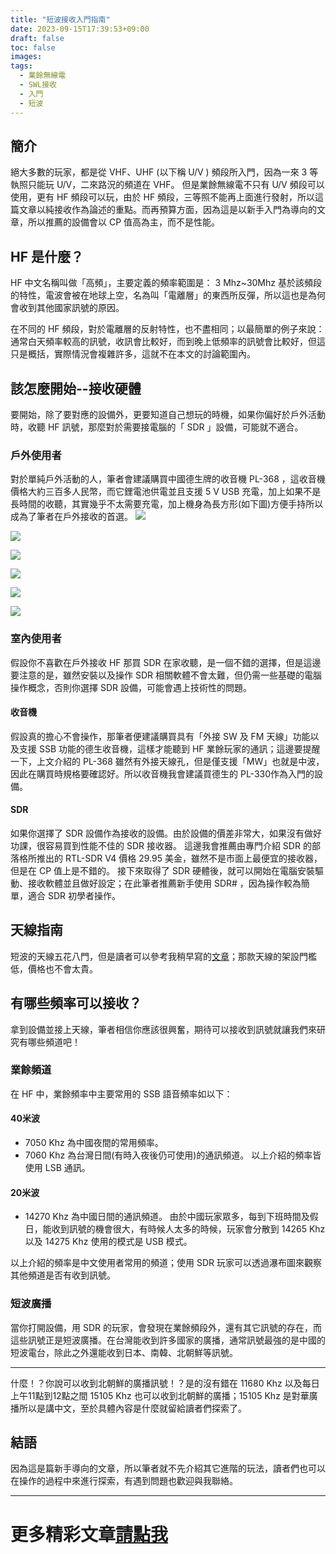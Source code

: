 ```yaml
---
title: "短波接收入門指南"
date: 2023-09-15T17:39:53+09:00
draft: false
toc: false
images:
tags:
  - 業餘無線電
  - SWL接收
  - 入門
  - 短波
---
```

## 簡介
絕大多數的玩家，都是從 VHF、UHF (以下稱 U/V ) 頻段所入門，因為一來 3 等執照只能玩 U/V，二來路況的頻道在 VHF。
但是業餘無線電不只有 U/V 頻段可以使用，更有 HF 頻段可以玩，由於 HF 頻段，三等照不能再上面進行發射，所以這篇文章以純接收作為論述的重點。而再預算方面，因為這是以新手入門為導向的文章，所以推薦的設備會以 CP 值高為主，而不是性能。

## HF 是什麼？
HF 中文名稱叫做「高頻」，主要定義的頻率範圍是： 3 Mhz~30Mhz 基於該頻段的特性，電波會被在地球上空，名為叫「電離層」的東西所反彈，所以這也是為何會收到其他國家訊號的原因。

在不同的 HF 頻段，對於電離層的反射特性，也不盡相同；以最簡單的例子來說：通常白天頻率較高的訊號，收訊會比較好，而到晚上低頻率的訊號會比較好，但這只是概括，實際情況會複雜許多，這就不在本文的討論範圍內。

## 該怎麼開始--接收硬體
要開始，除了要對應的設備外，更要知道自己想玩的時機，如果你偏好於戶外活動時，收聽 HF 訊號，那麼對於需要接電腦的「 SDR 」設備，可能就不適合。

### 戶外使用者
對於單純戶外活動的人，筆者會建議購買中國德生牌的收音機 PL-368 ，這收音機價格大約三百多人民幣，而它鋰電池供電並且支援 5 V USB 充電，加上如果不是長時間的收聽，其實幾乎不太需要充電，加上機身為長方形(如下圖)方便手持所以成為了筆者在戶外接收的首選。
![](https://hackmd.io/_uploads/B1cjw9WJ6.jpg)

![](https://hackmd.io/_uploads/r1ciwq-1T.jpg)

![](https://hackmd.io/_uploads/Bkqsv9byT.jpg)

![](https://hackmd.io/_uploads/HJ9iw9ZJp.jpg)

![](https://hackmd.io/_uploads/Sk5ov5ZyT.jpg)

![](https://hackmd.io/_uploads/B1qiD9Wy6.jpg)

### 室內使用者
假設你不喜歡在戶外接收 HF 那買 SDR 在家收聽，是一個不錯的選擇，但是這邊要注意的是，雖然安裝以及操作 SDR 相關軟體不會太難，但仍需一些基礎的電腦操作概念，否則你選擇 SDR 設備，可能會遇上技術性的問題。

#### 收音機
假設真的擔心不會操作，那筆者便建議購買具有「外接 SW 及 FM 天線」功能以及支援 SSB 功能的德生收音機，這樣才能聽到 HF 業餘玩家的通訊；這邊要提醒一下，上文介紹的 PL-368 雖然有外接天線孔，但是僅支援「MW」也就是中波，因此在購買時規格要確認好。所以收音機我會建議買德生的 PL-330作為入門的設備。

#### SDR
如果你選擇了 SDR 設備作為接收的設備。由於設備的價差非常大，如果沒有做好功課，很容易買到性能不佳的 SDR 接收器。
這邊我會推薦由專門介紹 SDR 的部落格所推出的 RTL-SDR V4 價格 29.95 美金，雖然不是市面上最便宜的接收器，但是在 CP 值上是不錯的。
接下來取得了 SDR 硬體後，就可以開始在電腦安裝驅動、接收軟體並且做好設定；在此筆者推薦新手使用 SDR# ，因為操作較為簡單，適合 SDR 初學者操作。

## 天線指南
短波的天線五花八門，但是讀者可以參考我稍早寫的[文章](https://yakumo.tw/posts/2023/09/ant/)；那款天線的架設門檻低，價格也不會太貴。

## 有哪些頻率可以接收？
拿到設備並接上天線，筆者相信你應該很興奮，期待可以接收到訊號就讓我們來研究有哪些頻道吧！

### 業餘頻道
在 HF 中，業餘頻率中主要常用的 SSB 語音頻率如以下：
#### 40米波
* 7050 Khz 為中國夜間的常用頻率。
* 7060 Khz 為台灣日間(有時入夜後仍可使用)的通訊頻道。
以上介紹的頻率皆使用 LSB 通訊。

#### 20米波
* 14270 Khz 為中國日間的通訊頻道。
由於中國玩家眾多，每到下班時間及假日，能收到訊號的機會很大，有時候人太多的時候，玩家會分散到 14265 Khz 以及 14275 Khz 
使用的模式是 USB 模式。

以上介紹的頻率是中文使用者常用的頻道；使用 SDR 玩家可以透過瀑布圖來觀察其他頻道是否有收到訊號。

### 短波廣播
當你打開設備，用 SDR 的玩家，會發現在業餘頻段外，還有其它訊號的存在，而這些訊號正是短波廣播。在台灣能收到許多國家的廣播，通常訊號最強的是中國的短波電台，除此之外還能收到日本、南韓、北朝鮮等訊號。

***

什麼！？你說可以收到北朝鮮的廣播訊號！？是的沒有錯在 11680 Khz 以及每日上午11點到12點之間 15105 Khz 也可以收到北朝鮮的廣播；15105 Khz 是對華廣播所以是講中文，至於具體內容是什麼就留給讀者們探索了。

## 結語
因為這是篇新手導向的文章，所以筆者就不先介紹其它進階的玩法，讀者們也可以在操作的過程中來進行探索，有遇到問題也歡迎與我聯絡。
***
# 更多精彩文章[請點我](https://yakumo.tw/posts/2023/09/)
